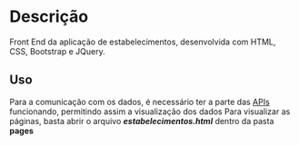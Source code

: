 # Descrição

Front End da aplicação de estabelecimentos, desenvolvida com HTML, CSS, Bootstrap e JQuery.


## Uso
Para a comunicação com os dados, é necessário ter a parte das [APIs](https://github.com/JrSousaJ/projetoestabelecimentos) funcionando, permitindo assim a visualização dos dados
Para visualizar as páginas, basta abrir o arquivo ***estabelecimentos.html*** dentro da pasta **pages**
